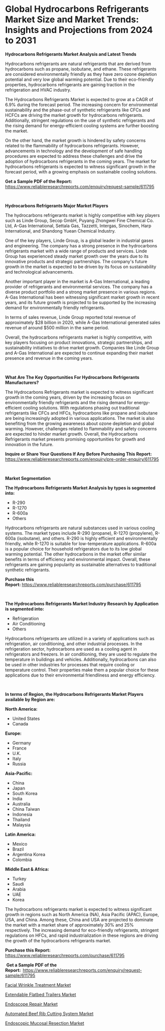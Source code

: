 <p><h1>Global Hydrocarbons Refrigerants Market Size and Market Trends: Insights and Projections from 2024 to 2031</h1></p><p><strong>Hydrocarbons Refrigerants Market Analysis and Latest Trends</strong></p>
<p><p>Hydrocarbons refrigerants are natural refrigerants that are derived from hydrocarbons such as propane, isobutane, and ethane. These refrigerants are considered environmentally friendly as they have zero ozone depletion potential and very low global warming potential. Due to their eco-friendly properties, hydrocarbons refrigerants are gaining traction in the refrigeration and HVAC industry.</p><p>The Hydrocarbons Refrigerants Market is expected to grow at a CAGR of 6.9% during the forecast period. The increasing concern for environmental sustainability and the phase-out of synthetic refrigerants like CFCs and HCFCs are driving the market growth for hydrocarbons refrigerants. Additionally, stringent regulations on the use of synthetic refrigerants and the rising demand for energy-efficient cooling systems are further boosting the market.</p><p>On the other hand, the market growth is hindered by safety concerns related to the flammability of hydrocarbons refrigerants. However, advancements in technology and the development of safe handling procedures are expected to address these challenges and drive the adoption of hydrocarbons refrigerants in the coming years. The market for hydrocarbons refrigerants is expected to witness significant growth in the forecast period, with a growing emphasis on sustainable cooling solutions.</p></p>
<p><strong>Get a Sample PDF of the Report:&nbsp;</strong> <a href="https://www.reliableresearchreports.com/enquiry/request-sample/611795">https://www.reliableresearchreports.com/enquiry/request-sample/611795</a></p>
<p>&nbsp;</p>
<p><strong>Hydrocarbons Refrigerants Major Market Players</strong></p>
<p><p>The hydrocarbons refrigerants market is highly competitive with key players such as Linde Group, Secop GmbH, Puyang Zhongwei Fine Chemical Co. Ltd, A-Gas International, Settala Gas, Tazzetti, Intergas, Sinochem, Harp International, and Shandong Yuean Chemical Industry.</p><p>One of the key players, Linde Group, is a global leader in industrial gases and engineering. The company has a strong presence in the hydrocarbons refrigerants market with a wide range of products and services. Linde Group has experienced steady market growth over the years due to its innovative products and strategic partnerships. The company's future growth in the market is expected to be driven by its focus on sustainability and technological advancements.</p><p>Another important player in the market is A-Gas International, a leading provider of refrigerants and environmental services. The company has a diverse product portfolio and a strong market presence in various regions. A-Gas International has been witnessing significant market growth in recent years, and its future growth is projected to be supported by the increasing demand for environmentally friendly refrigerants.</p><p>In terms of sales revenue, Linde Group reported total revenue of approximately $28 billion in 2020, while A-Gas International generated sales revenue of around $500 million in the same period.</p><p>Overall, the hydrocarbons refrigerants market is highly competitive, with key players focusing on product innovations, strategic partnerships, and sustainability initiatives to drive market growth. Companies like Linde Group and A-Gas International are expected to continue expanding their market presence and revenue in the coming years.</p></p>
<p>&nbsp;</p>
<p><strong>What Are The Key Opportunities For Hydrocarbons Refrigerants Manufacturers?</strong></p>
<p><p>The Hydrocarbons Refrigerants market is expected to witness significant growth in the coming years, driven by the increasing focus on environmentally friendly refrigerants and the rising demand for energy-efficient cooling solutions. With regulations phasing out traditional refrigerants like CFCs and HFCs, hydrocarbons like propane and isobutane are being increasingly adopted in various applications. The market is also benefiting from the growing awareness about ozone depletion and global warming. However, challenges related to flammability and safety concerns are expected to hinder market growth. Overall, the Hydrocarbons Refrigerants market presents promising opportunities for growth and innovation in the future.</p></p>
<p><strong>Inquire or Share Your Questions If Any Before Purchasing This Report:</strong> <a href="https://www.reliableresearchreports.com/enquiry/pre-order-enquiry/611795">https://www.reliableresearchreports.com/enquiry/pre-order-enquiry/611795</a></p>
<p>&nbsp;</p>
<p><strong>Market Segmentation</strong></p>
<p><strong>The Hydrocarbons Refrigerants Market Analysis by types is segmented into:</strong></p>
<p><ul><li>R-290</li><li>R-1270</li><li>R-600a</li><li>Others</li></ul></p>
<p><p>Hydrocarbons refrigerants are natural substances used in various cooling systems. The market types include R-290 (propane), R-1270 (propylene), R-600a (isobutane), and others. R-290 is highly efficient and environmentally friendly, while R-1270 is suitable for low-temperature applications. R-600a is a popular choice for household refrigerators due to its low global warming potential. The other hydrocarbons in the market offer similar benefits in terms of efficiency and environmental impact. Overall, these refrigerants are gaining popularity as sustainable alternatives to traditional synthetic refrigerants.</p></p>
<p><strong>Purchase this Report:&nbsp;</strong><a href="https://www.reliableresearchreports.com/purchase/611795">https://www.reliableresearchreports.com/purchase/611795</a></p>
<p>&nbsp;</p>
<p><strong>The Hydrocarbons Refrigerants Market Industry Research by Application is segmented into:</strong></p>
<p><ul><li>Refrigeration</li><li>Air Conditioning</li><li>Others</li></ul></p>
<p><p>Hydrocarbons refrigerants are utilized in a variety of applications such as refrigeration, air conditioning, and other industrial processes. In the refrigeration sector, hydrocarbons are used as a cooling agent in refrigerators and freezers. In air conditioning, they are used to regulate the temperature in buildings and vehicles. Additionally, hydrocarbons can also be used in other industries for processes that require cooling or temperature control. Their properties make them a popular choice for these applications due to their environmental friendliness and energy efficiency.</p></p>
<p>&nbsp;</p>
<p><strong>In terms of Region, the Hydrocarbons Refrigerants Market Players available by Region are:</strong></p>
<p>
    <p> <strong> North America: </strong>
        <ul>
            <li>United States</li>
            <li>Canada</li>
        </ul>
        </p> 
    <p> <strong> Europe: </strong>
        <ul>
            <li>Germany</li>
            <li>France</li>
            <li>U.K.</li>
            <li>Italy</li>
            <li>Russia</li>
        </ul>
        </p> 
    <p> <strong> Asia-Pacific: </strong>
        <ul>
            <li>China</li>
            <li>Japan</li>
            <li>South Korea</li>
            <li>India</li>
            <li>Australia</li>
            <li>China Taiwan</li>
            <li>Indonesia</li>
            <li>Thailand</li>
            <li>Malaysia</li>
        </ul>
        </p> 
    <p> <strong> Latin America: </strong>
        <ul>
            <li>Mexico</li>
            <li>Brazil</li>
            <li>Argentina Korea</li>
            <li>Colombia</li>
        </ul>
        </p> 
    <p> <strong> Middle East & Africa: </strong>
        <ul>
            <li>Turkey</li>
            <li>Saudi</li>
            <li>Arabia</li>
            <li>UAE</li>
            <li>Korea</li>
        </ul>
    </p>
    </p>
<p><p>The hydrocarbons refrigerants market is expected to witness significant growth in regions such as North America (NA), Asia Pacific (APAC), Europe, USA, and China. Among these, China and USA are projected to dominate the market with a market share of approximately 30% and 25% respectively. The increasing demand for eco-friendly refrigerants, stringent regulations on HFCs, and rapid industrialization in these regions are driving the growth of the hydrocarbons refrigerants market.</p></p>
<p><strong>Purchase this Report: </strong><a href="https://www.reliableresearchreports.com/purchase/611795">https://www.reliableresearchreports.com/purchase/611795</a></p>
<p>&nbsp;<strong>Get a Sample PDF of the Report:&nbsp;&nbsp;</strong><a href="https://www.reliableresearchreports.com/enquiry/request-sample/611795">https://www.reliableresearchreports.com/enquiry/request-sample/611795</a></p>
<p><strong></strong></p>
<p><p><a href="https://medium.com/@williefields75r/facial-wrinkle-treatment-market-insights-into-market-cagr-market-trends-and-growth-strategies-33895cd8c113">Facial Wrinkle Treatment Market</a></p><p><a href="https://github.com/mancsybtousav/Market-Research-Report-List-1/blob/main/extendable-flatbed-trailers-market.md">Extendable Flatbed Trailers Market</a></p><p><a href="https://medium.com/@williefields75r/endoscope-repair-market-research-report-its-history-and-forecast-2024-to-2031-03cb62c945c7">Endoscope Repair Market</a></p><p><a href="https://github.com/josesg55/Market-Research-Report-List-1/blob/main/automated-beef-rib-cutting-system-market.md">Automated Beef Rib Cutting System Market</a></p><p><a href="https://medium.com/@williefields75r/endoscopic-mucosal-resection-market-outlook-industry-overview-and-forecast-2024-to-2031-035d3a7a363e">Endoscopic Mucosal Resection Market</a></p></p>